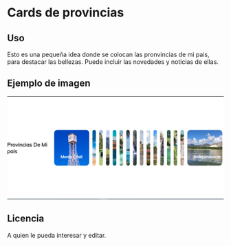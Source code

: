 # Cards de provincias

## Uso
Esto es una pequeña idea donde se colocan las pronvincias de mi pais, para destacar las bellezas. 
Puede incluir las novedades y noticias de ellas.
## Ejemplo de imagen
![alt text](image.png)

## Licencia
A quien le pueda interesar y editar.